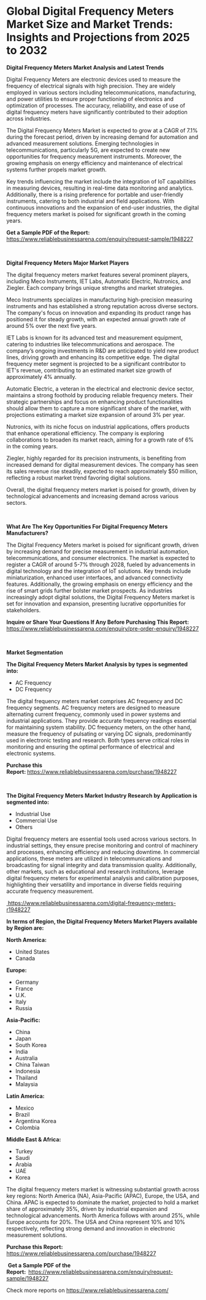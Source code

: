 <p><h1>Global Digital Frequency Meters Market Size and Market Trends: Insights and Projections from 2025 to 2032</h1></p><p><strong>Digital Frequency Meters Market Analysis and Latest Trends</strong></p>
<p><p>Digital Frequency Meters are electronic devices used to measure the frequency of electrical signals with high precision. They are widely employed in various sectors including telecommunications, manufacturing, and power utilities to ensure proper functioning of electronics and optimization of processes. The accuracy, reliability, and ease of use of digital frequency meters have significantly contributed to their adoption across industries.</p><p>The Digital Frequency Meters Market is expected to grow at a CAGR of 7.1% during the forecast period, driven by increasing demand for automation and advanced measurement solutions. Emerging technologies in telecommunications, particularly 5G, are expected to create new opportunities for frequency measurement instruments. Moreover, the growing emphasis on energy efficiency and maintenance of electrical systems further propels market growth. </p><p>Key trends influencing the market include the integration of IoT capabilities in measuring devices, resulting in real-time data monitoring and analytics. Additionally, there is a rising preference for portable and user-friendly instruments, catering to both industrial and field applications. With continuous innovations and the expansion of end-user industries, the digital frequency meters market is poised for significant growth in the coming years.</p></p>
<p><strong>Get a Sample PDF of the Report:&nbsp;</strong> <a href="https://www.reliablebusinessarena.com/enquiry/request-sample/1948227?utm_campaign=2930&utm_medium=2&utm_source=Github&utm_content=ia&utm_term=10042025&utm_id=digital-frequency-meters">https://www.reliablebusinessarena.com/enquiry/request-sample/1948227</a></p>
<p>&nbsp;</p>
<p><strong>Digital Frequency Meters Major Market Players</strong></p>
<p><p>The digital frequency meters market features several prominent players, including Meco Instruments, IET Labs, Automatic Electric, Nutronics, and Ziegler. Each company brings unique strengths and market strategies.</p><p>Meco Instruments specializes in manufacturing high-precision measuring instruments and has established a strong reputation across diverse sectors. The company's focus on innovation and expanding its product range has positioned it for steady growth, with an expected annual growth rate of around 5% over the next five years. </p><p>IET Labs is known for its advanced test and measurement equipment, catering to industries like telecommunications and aerospace. The company’s ongoing investments in R&D are anticipated to yield new product lines, driving growth and enhancing its competitive edge. The digital frequency meter segment is projected to be a significant contributor to IET's revenue, contributing to an estimated market size growth of approximately 4% annually.</p><p>Automatic Electric, a veteran in the electrical and electronic device sector, maintains a strong foothold by producing reliable frequency meters. Their strategic partnerships and focus on enhancing product functionalities should allow them to capture a more significant share of the market, with projections estimating a market size expansion of around 3% per year.</p><p>Nutronics, with its niche focus on industrial applications, offers products that enhance operational efficiency. The company is exploring collaborations to broaden its market reach, aiming for a growth rate of 6% in the coming years.</p><p>Ziegler, highly regarded for its precision instruments, is benefiting from increased demand for digital measurement devices. The company has seen its sales revenue rise steadily, expected to reach approximately $50 million, reflecting a robust market trend favoring digital solutions.</p><p>Overall, the digital frequency meters market is poised for growth, driven by technological advancements and increasing demand across various sectors.</p></p>
<p>&nbsp;</p>
<p><strong>What Are The Key Opportunities For Digital Frequency Meters Manufacturers?</strong></p>
<p><p>The Digital Frequency Meters market is poised for significant growth, driven by increasing demand for precise measurement in industrial automation, telecommunications, and consumer electronics. The market is expected to register a CAGR of around 5-7% through 2028, fueled by advancements in digital technology and the integration of IoT solutions. Key trends include miniaturization, enhanced user interfaces, and advanced connectivity features. Additionally, the growing emphasis on energy efficiency and the rise of smart grids further bolster market prospects. As industries increasingly adopt digital solutions, the Digital Frequency Meters market is set for innovation and expansion, presenting lucrative opportunities for stakeholders.</p></p>
<p><strong>Inquire or Share Your Questions If Any Before Purchasing This Report:</strong> <a href="https://www.reliablebusinessarena.com/enquiry/pre-order-enquiry/1948227?utm_campaign=2930&utm_medium=2&utm_source=Github&utm_content=ia&utm_term=10042025&utm_id=digital-frequency-meters">https://www.reliablebusinessarena.com/enquiry/pre-order-enquiry/1948227</a></p>
<p>&nbsp;</p>
<p><strong>Market Segmentation</strong></p>
<p><strong>The Digital Frequency Meters Market Analysis by types is segmented into:</strong></p>
<p><ul><li>AC Frequency</li><li>DC Frequency</li></ul></p>
<p><p>The digital frequency meters market comprises AC frequency and DC frequency segments. AC frequency meters are designed to measure alternating current frequency, commonly used in power systems and industrial applications. They provide accurate frequency readings essential for maintaining system stability. DC frequency meters, on the other hand, measure the frequency of pulsating or varying DC signals, predominantly used in electronic testing and research. Both types serve critical roles in monitoring and ensuring the optimal performance of electrical and electronic systems.</p></p>
<p><strong>Purchase this Report:&nbsp;</strong><a href="https://www.reliablebusinessarena.com/purchase/1948227?utm_campaign=2930&utm_medium=2&utm_source=Github&utm_content=ia&utm_term=10042025&utm_id=digital-frequency-meters">https://www.reliablebusinessarena.com/purchase/1948227</a></p>
<p>&nbsp;</p>
<p><strong>The Digital Frequency Meters Market Industry Research by Application is segmented into:</strong></p>
<p><ul><li>Industrial Use</li><li>Commercial Use</li><li>Others</li></ul></p>
<p><p>Digital frequency meters are essential tools used across various sectors. In industrial settings, they ensure precise monitoring and control of machinery and processes, enhancing efficiency and reducing downtime. In commercial applications, these meters are utilized in telecommunications and broadcasting for signal integrity and data transmission quality. Additionally, other markets, such as educational and research institutions, leverage digital frequency meters for experimental analysis and calibration purposes, highlighting their versatility and importance in diverse fields requiring accurate frequency measurement.</p></p>
<p><a href="https://www.reliablebusinessarena.com/digital-frequency-meters-r1948227?utm_campaign=2930&utm_medium=2&utm_source=Github&utm_content=ia&utm_term=10042025&utm_id=digital-frequency-meters">&nbsp;https://www.reliablebusinessarena.com/digital-frequency-meters-r1948227</a></p>
<p><strong>In terms of Region, the Digital Frequency Meters Market Players available by Region are:</strong></p>
<p>
    <p> <strong> North America: </strong>
        <ul>
            <li>United States</li>
            <li>Canada</li>
        </ul>
        </p> 
    <p> <strong> Europe: </strong>
        <ul>
            <li>Germany</li>
            <li>France</li>
            <li>U.K.</li>
            <li>Italy</li>
            <li>Russia</li>
        </ul>
        </p> 
    <p> <strong> Asia-Pacific: </strong>
        <ul>
            <li>China</li>
            <li>Japan</li>
            <li>South Korea</li>
            <li>India</li>
            <li>Australia</li>
            <li>China Taiwan</li>
            <li>Indonesia</li>
            <li>Thailand</li>
            <li>Malaysia</li>
        </ul>
        </p> 
    <p> <strong> Latin America: </strong>
        <ul>
            <li>Mexico</li>
            <li>Brazil</li>
            <li>Argentina Korea</li>
            <li>Colombia</li>
        </ul>
        </p> 
    <p> <strong> Middle East & Africa: </strong>
        <ul>
            <li>Turkey</li>
            <li>Saudi</li>
            <li>Arabia</li>
            <li>UAE</li>
            <li>Korea</li>
        </ul>
    </p>
    </p>
<p><p>The digital frequency meters market is witnessing substantial growth across key regions: North America (NA), Asia-Pacific (APAC), Europe, the USA, and China. APAC is expected to dominate the market, projected to hold a market share of approximately 35%, driven by industrial expansion and technological advancements. North America follows with around 25%, while Europe accounts for 20%. The USA and China represent 10% and 10% respectively, reflecting strong demand and innovation in electronic measurement solutions.</p></p>
<p><strong>Purchase this Report: </strong><a href="https://www.reliablebusinessarena.com/purchase/1948227?utm_campaign=2930&utm_medium=2&utm_source=Github&utm_content=ia&utm_term=10042025&utm_id=digital-frequency-meters">https://www.reliablebusinessarena.com/purchase/1948227</a></p>
<p>&nbsp;<strong>Get a Sample PDF of the Report:&nbsp;&nbsp;</strong><a href="https://www.reliablebusinessarena.com/enquiry/request-sample/1948227?utm_campaign=2930&utm_medium=2&utm_source=Github&utm_content=ia&utm_term=10042025&utm_id=digital-frequency-meters">https://www.reliablebusinessarena.com/enquiry/request-sample/1948227</a></p>
<p><strong></strong></p>
<p>Check more reports on <a href="https://www.reliablebusinessarena.com/?utm_campaign=2930&utm_medium=2&utm_source=Github&utm_content=ia&utm_term=10042025&utm_id=digital-frequency-meters">https://www.reliablebusinessarena.com/</a></p>